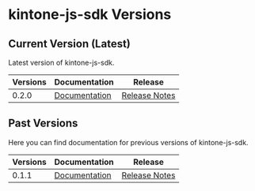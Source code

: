 # kintone-js-sdk Versions

## Current Version (Latest)
Latest version of kintone-js-sdk.

| Versions| Documentation| Release| 
| --- | --- | --- | 
| 0.2.0| [Documentation](../)| [Release Notes](https://kintone.github.io/kintone-js-sdk/latest)|

## Past Versions
Here you can find documentation for previous versions of kintone-js-sdk.

| Versions| Documentation| Release| 
| --- | --- | --- |
| 0.1.1| [Documentation](../../0.1.1/)| [Release Notes](https://github.com/kintone/kintone-js-sdk/releases/tag/v0.1.1)|